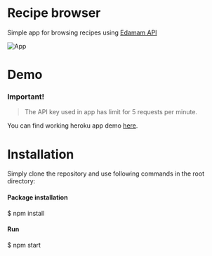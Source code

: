 # Recipe browser

Simple app for browsing recipes using [Edamam API](https://developer.edamam.com/edamam-recipe-api)

![App](https://media.giphy.com/media/S9bqXCflA4JJ8X4K1U/giphy.gif)

# Demo

### Important!

> The API key used in app has limit for 5 requests per minute.

You can find working heroku app demo [here](https://recipe-browser.herokuapp.com/).

# Installation

Simply clone the repository and use following commands in the root directory:

#### Package installation

\$ npm install

#### Run

\$ npm start
